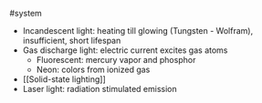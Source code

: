 #system 

- Incandescent light: heating till glowing (Tungsten - Wolfram), insufficient, short lifespan
- Gas discharge light: electric current excites gas atoms
	- Fluorescent: mercury vapor and phosphor
	- Neon: colors from ionized gas
- [[Solid-state lighting]]
- Laser light: radiation stimulated emission